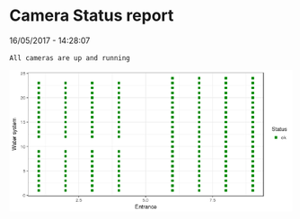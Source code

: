 Camera Status report
================
16/05/2017 - 14:28:07

    All cameras are up and running

![](camreport_files/figure-markdown_github/unnamed-chunk-2-1.png)
